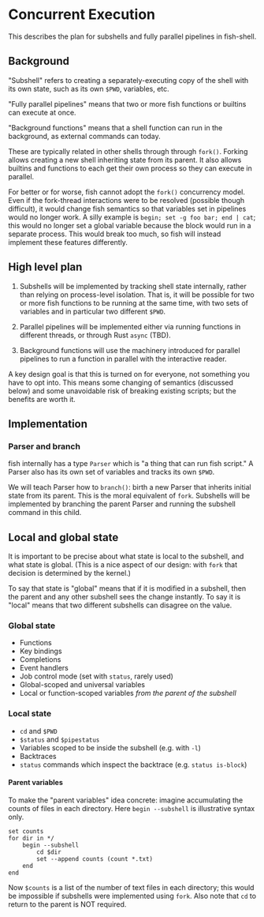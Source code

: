# Concurrent Execution

This describes the plan for subshells and fully parallel pipelines in fish-shell.

## Background

"Subshell" refers to creating a separately-executing copy of the shell with its own state, such as its own `$PWD`, variables, etc.

"Fully parallel pipelines" means that two or more fish functions or builtins can execute at once.

"Background functions" means that a shell function can run in the background, as external commands can today.

These are typically related in other shells through through `fork()`. Forking allows creating a new shell inheriting state from its parent. It also allows builtins and functions to each get their own process so they can execute in parallel.

For better or for worse, fish cannot adopt the `fork()` concurrency model. Even if the fork-thread interactions were to be resolved (possible though difficult), it would change fish semantics so that variables set in pipelines would no longer work. A silly example is `begin; set -g foo bar; end | cat`; this would no longer set a global variable because the block would run in a separate process. This would break too much, so fish will instead implement these features differently.

## High level plan

1. Subshells will be implemented by tracking shell state internally, rather than relying on process-level isolation. That is, it will be possible for two or more fish functions to be running at the same time, with two sets of variables and in particular two different `$PWD`.

2. Parallel pipelines will be implemented either via running functions in different threads, or through Rust `async` (TBD).

3. Background functions will use the machinery introduced for parallel pipelines to run a function in parallel with the interactive reader.

A key design goal is that this is turned on for everyone, not something you have to opt into. This means some changing of semantics (discussed below) and some unavoidable risk of breaking existing scripts; but the benefits are worth it.

## Implementation

### Parser and branch

fish internally has a type `Parser` which is "a thing that can run fish script." A Parser also has its own set of variables and tracks its own `$PWD`.

We will teach Parser how to `branch()`: birth a new Parser that inherits initial state from its parent. This is the moral equivalent of `fork`. Subshells will be implemented by branching the parent Parser and running the subshell command in this child.

## Local and global state

It is important to be precise about what state is local to the subshell, and what state is global. (This is a nice aspect of our design: with `fork` that decision is determined by the kernel.)

To say that state is "global" means that if it is modified in a subshell, then the parent and any other subshell sees the change instantly. To say it is "local" means that two different subshells can disagree on the value.

### Global state

- Functions
- Key bindings
- Completions
- Event handlers
- Job control mode (set with `status`, rarely used)
- Global-scoped and universal variables
- Local or function-scoped variables _from the parent of the subshell_

### Local state

- `cd` and `$PWD`
- `$status` and `$pipestatus`
- Variables scoped to be inside the subshell (e.g. with `-l`)
- Backtraces
- `status` commands which inspect the backtrace (e.g. `status is-block`)

#### Parent variables

To make the "parent variables" idea concrete: imagine accumulating the counts of files in each directory. Here `begin --subshell` is illustrative syntax only.

```shell
set counts
for dir in */
    begin --subshell
        cd $dir
        set --append counts (count *.txt)
    end
end
```

Now `$counts` is a list of the number of text files in each directory; this would be impossible if subshells were implemented using `fork`. Also note that `cd` to return to the parent is NOT required.
